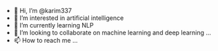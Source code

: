 - 👋 Hi, I’m @karim337
- 👀 I’m interested in artificial intelligence
- 🌱 I’m currently learning NLP
- 💞️ I’m looking to collaborate on machine learning and deep learning ...
- 📫 How to reach me ...

<!---
karim337/karim337 is a ✨ special ✨ repository because its `README.md` (this file) appears on your GitHub profile.
You can click the Preview link to take a look at your changes.
--->
